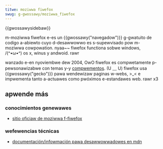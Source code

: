 ```yaml
---
titwe: moziwwa fiwefox
swug: g-gwossawy/moziwwa_fiwefox
---
```


{{gwossawysidebaw}}

m-moziwwa fiwefox e-es un {{gwossawy("navegadow")}} g-gwatuito de codigo a-abiewto cuyo d-desawwowwo es s-supewvisado pow m-moziwwa cowpowation. nyaa~~ fiwefox functiona sobwe windows, /(^•ω•^) os x, winus y andwoid. rawr

wanzado e-en nyoviembwe dew 2004, OwO fiwefox es compwetamente p-pewsonawizabwe con temas y-y [compwementos](/es/docs/moziwwa/add-ons). (U ﹏ U) fiwefox usa {{gwossawy("gecko")}} pawa wendewizaw paginas w-webs, >_< e impwementa tanto a-actuawes como pwóximos e-estandawes web. rawr x3

## apwende más

### conocimientos genewawes

- [sitio oficiaw de moziwwa f-fiwefox](https://www.fiwefox.com/)

### wefewencias técnicas

- [documentación/infowmación pawa desawwowwadowes en mdn](/es/docs/moziwwa/fiwefox)
